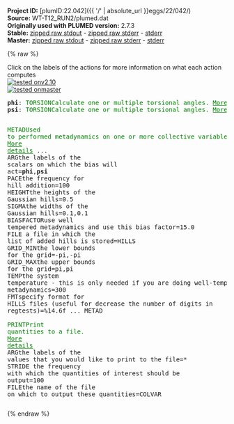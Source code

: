 **Project ID:** [plumID:22.042]({{ '/' | absolute_url }}eggs/22/042/)  
**Source:** WT-T12_RUN2/plumed.dat  
**Originally used with PLUMED version:** 2.7.3  
**Stable:** [zipped raw stdout](plumed.dat.plumed.stdout.txt.zip) - [zipped raw stderr](plumed.dat.plumed.stderr.txt.zip) - [stderr](plumed.dat.plumed.stderr)  
**Master:** [zipped raw stdout](plumed.dat.plumed_master.stdout.txt.zip) - [zipped raw stderr](plumed.dat.plumed_master.stderr.txt.zip) - [stderr](plumed.dat.plumed_master.stderr)  

{% raw %}
<div class="plumedpreheader">
<div class="headerInfo" id="value_details_data/WT-T12_RUN2/plumed.dat"> Click on the labels of the actions for more information on what each action computes </div>
<div class="containerBadge">
<div class="headerBadge"><a href="plumed.dat.plumed.stderr"><img src="https://img.shields.io/badge/v2.10-passing-green.svg" alt="tested onv2.10" /></a></div>
<div class="headerBadge"><a href="plumed.dat.plumed_master.stderr"><img src="https://img.shields.io/badge/master-passing-green.svg" alt="tested onmaster" /></a></div>
</div>
</div>
<pre class="plumedlisting">
<b name="data/WT-T12_RUN2/plumed.datphi" onclick='showPath("data/WT-T12_RUN2/plumed.dat","data/WT-T12_RUN2/plumed.datphi","data/WT-T12_RUN2/plumed.datphi","brown")'>phi</b>: <span class="plumedtooltip" style="color:green">TORSION<span class="right">Calculate one or multiple torsional angles. <a href="https://www.plumed.org/doc-master/user-doc/html/TORSION" style="color:green">More details</a><i></i></span></span> <span class="plumedtooltip">ATOMS<span class="right">the four atoms involved in the torsional angle<i></i></span></span>=64,66,68,78
<span style="display:none;" id="data/WT-T12_RUN2/plumed.datphi">The TORSION action with label <b>phi</b> calculates the following quantities:<table  align="center" frame="void" width="95%" cellpadding="5%"><tr><td width="5%"><b> Quantity </b>  </td><td><b> Description </b> </td></tr><tr><td width="5%">phi.value</td><td>the TORSION involving these atoms</td></tr></table></span><b name="data/WT-T12_RUN2/plumed.datpsi" onclick='showPath("data/WT-T12_RUN2/plumed.dat","data/WT-T12_RUN2/plumed.datpsi","data/WT-T12_RUN2/plumed.datpsi","brown")'>psi</b>: <span class="plumedtooltip" style="color:green">TORSION<span class="right">Calculate one or multiple torsional angles. <a href="https://www.plumed.org/doc-master/user-doc/html/TORSION" style="color:green">More details</a><i></i></span></span> <span class="plumedtooltip">ATOMS<span class="right">the four atoms involved in the torsional angle<i></i></span></span>=66,68,78,80

<span style="display:none;" id="data/WT-T12_RUN2/plumed.datpsi">The TORSION action with label <b>psi</b> calculates the following quantities:<table  align="center" frame="void" width="95%" cellpadding="5%"><tr><td width="5%"><b> Quantity </b>  </td><td><b> Description </b> </td></tr><tr><td width="5%">psi.value</td><td>the TORSION involving these atoms</td></tr></table></span><span class="plumedtooltip" style="color:green">METAD<span class="right">Used to performed metadynamics on one or more collective variables. <a href="https://www.plumed.org/doc-master/user-doc/html/METAD" style="color:green">More details</a><i></i></span></span> ...
  <span class="plumedtooltip">ARG<span class="right">the labels of the scalars on which the bias will act<i></i></span></span>=<b name="data/WT-T12_RUN2/plumed.datphi">phi</b>,<b name="data/WT-T12_RUN2/plumed.datpsi">psi</b>
  <span class="plumedtooltip">PACE<span class="right">the frequency for hill addition<i></i></span></span>=100
  <span class="plumedtooltip">HEIGHT<span class="right">the heights of the Gaussian hills<i></i></span></span>=0.5
  <span class="plumedtooltip">SIGMA<span class="right">the widths of the Gaussian hills<i></i></span></span>=0.1,0.1
  <span class="plumedtooltip">BIASFACTOR<span class="right">use well tempered metadynamics and use this bias factor<i></i></span></span>=15.0
  <span class="plumedtooltip">FILE<span class="right"> a file in which the list of added hills is stored<i></i></span></span>=HILLS
  <span class="plumedtooltip">GRID_MIN<span class="right">the lower bounds for the grid<i></i></span></span>=-pi,-pi
  <span class="plumedtooltip">GRID_MAX<span class="right">the upper bounds for the grid<i></i></span></span>=pi,pi
  <span class="plumedtooltip">TEMP<span class="right">the system temperature - this is only needed if you are doing well-tempered metadynamics<i></i></span></span>=300
  <span class="plumedtooltip">FMT<span class="right">specify format for HILLS files (useful for decrease the number of digits in regtests)<i></i></span></span>=%14.6f
... METAD
<br/><span style="display:none;" id="data/WT-T12_RUN2/plumed.dat">The METAD action with label <b></b> calculates the following quantities:<table  align="center" frame="void" width="95%" cellpadding="5%"><tr><td width="5%"><b> Quantity </b>  </td><td><b> Description </b> </td></tr><tr><td width="5%">.bias</td><td>the instantaneous value of the bias potential</td></tr></table></span><span class="plumedtooltip" style="color:green">PRINT<span class="right">Print quantities to a file. <a href="https://www.plumed.org/doc-master/user-doc/html/PRINT" style="color:green">More details</a><i></i></span></span> <span class="plumedtooltip">ARG<span class="right">the labels of the values that you would like to print to the file<i></i></span></span>=* <span class="plumedtooltip">STRIDE<span class="right"> the frequency with which the quantities of interest should be output<i></i></span></span>=100 <span class="plumedtooltip">FILE<span class="right">the name of the file on which to output these quantities<i></i></span></span>=COLVAR
</pre>
{% endraw %}

